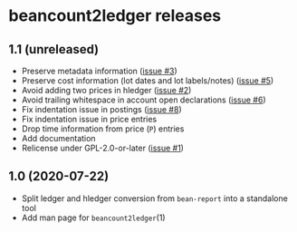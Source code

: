 # beancount2ledger releases

## 1.1 (unreleased)

* Preserve metadata information ([issue #3](https://github.com/beancount/beancount2ledger/issues/3))
* Preserve cost information (lot dates and lot labels/notes) ([issue #5](https://github.com/beancount/beancount2ledger/issues/5))
* Avoid adding two prices in hledger ([issue #2](https://github.com/beancount/beancount2ledger/issues/2))
* Avoid trailing whitespace in account open declarations ([issue #6](https://github.com/beancount/beancount2ledger/issues/6))
* Fix indentation issue in postings ([issue #8](https://github.com/beancount/beancount2ledger/issues/8))
* Fix indentation issue in price entries
* Drop time information from price (`P`) entries
* Add documentation
* Relicense under GPL-2.0-or-later ([issue #1](https://github.com/beancount/beancount2ledger/issues/1))

## 1.0 (2020-07-22)

* Split ledger and hledger conversion from `bean-report` into a standalone tool
* Add man page for `beancount2ledger`(1)

